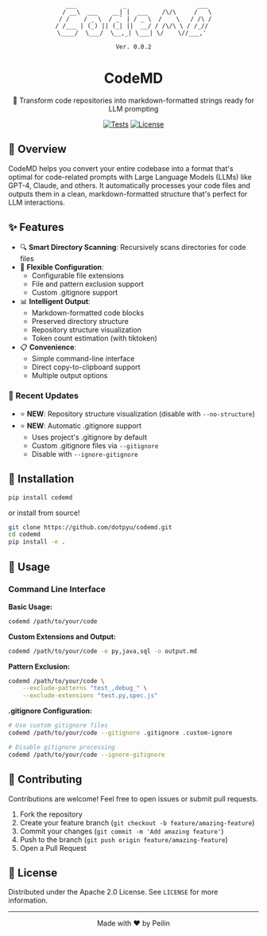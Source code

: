 <div align="center">

```
   ___             _                    ___ 
  / __\  ___    __| |  ___    /\/\     /   \
 / /    / _ \  / _` | / _ \  /    \   / /\ /
/ /___ | (_) || (_| ||  __/ / /\/\ \ / /_// 
\____/  \___/  \__,_| \___| \/    \//___,' 

Ver. 0.0.2
````

# CodeMD

🚀 Transform code repositories into markdown-formatted strings ready for LLM prompting

[![Tests](https://github.com/dotpyu/codemd/actions/workflows/tests.yml/badge.svg)](https://github.com/dotpyu/codemd/actions/workflows/tests.yml)
[![License](https://img.shields.io/badge/License-Apache%202.0-blue.svg)](https://opensource.org/licenses/Apache-2.0)

</div>

## 📝 Overview

CodeMD helps you convert your entire codebase into a format that's optimal for code-related prompts with Large Language Models (LLMs) like GPT-4, Claude, and others. It automatically processes your code files and outputs them in a clean, markdown-formatted structure that's perfect for LLM interactions.

## ✨ Features

- 🔍 **Smart Directory Scanning**: Recursively scans directories for code files
- 🎯 **Flexible Configuration**: 
  - Configurable file extensions
  - File and pattern exclusion support
  - Custom .gitignore support
- 📊 **Intelligent Output**:
  - Markdown-formatted code blocks
  - Preserved directory structure
  - Repository structure visualization
  - Token count estimation (with tiktoken)
- 📋 **Convenience**:
  - Simple command-line interface
  - Direct copy-to-clipboard support
  - Multiple output options

### 🎉 Recent Updates

- ⭐ **NEW**: Repository structure visualization (disable with `--no-structure`)
- ⭐ **NEW**: Automatic .gitignore support
  - Uses project's .gitignore by default
  - Custom .gitignore files via `--gitignore`
  - Disable with `--ignore-gitignore`

## 🚀 Installation
```bash
pip install codemd
```

or install from source!

```bash
git clone https://github.com/dotpyu/codemd.git
cd codemd
pip install -e .
```

## 📖 Usage

### Command Line Interface

**Basic Usage:**
```bash
codemd /path/to/your/code
```

**Custom Extensions and Output:**
```bash
codemd /path/to/your/code -e py,java,sql -o output.md
```

**Pattern Exclusion:**
```bash
codemd /path/to/your/code \
    --exclude-patterns "test_,debug_" \
    --exclude-extensions "test.py,spec.js"
```

**.gitignore Configuration:**
```bash
# Use custom gitignore files
codemd /path/to/your/code --gitignore .gitignore .custom-ignore

# Disable gitignore processing
codemd /path/to/your/code --ignore-gitignore
```

## 🤝 Contributing

Contributions are welcome! Feel free to open issues or submit pull requests.

1. Fork the repository
2. Create your feature branch (`git checkout -b feature/amazing-feature`)
3. Commit your changes (`git commit -m 'Add amazing feature'`)
4. Push to the branch (`git push origin feature/amazing-feature`)
5. Open a Pull Request

## 📄 License

Distributed under the Apache 2.0 License. See `LICENSE` for more information.

---
<div align="center">
Made with ❤️ by Peilin
</div>
